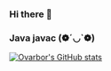 ### Hi there 👋
### Java javac (❁´◡`❁)

[![Ovarbor's GitHub stats](https://github-readme-stats.vercel.app/api?username=Ovarbor)](https://github.com/Ovarbor/github-readme-stats)

<!--
**Ovarbor/Ovarbor** is a ✨ _special_ ✨ repository because its `README.md` (this file) appears on your GitHub profile.

Here are some ideas to get you started:

- 🔭 I’m currently working on ...
- 🌱 I’m currently learning ...
- 👯 I’m looking to collaborate on ...
- 🤔 I’m looking for help with ...
- 💬 Ask me about ...
- 📫 How to reach me: ...
- 😄 Pronouns: ...
- ⚡ Fun fact: ...
-->
